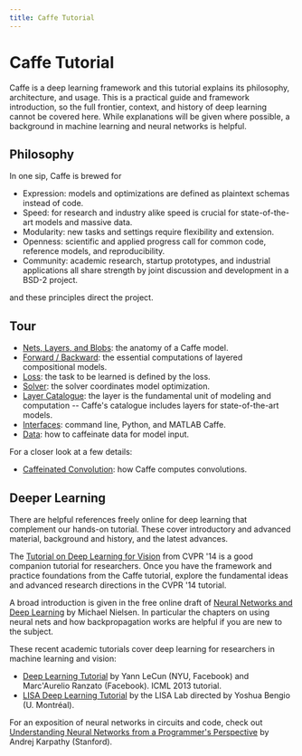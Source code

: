 ```yaml
---
title: Caffe Tutorial
---
```

# Caffe Tutorial

Caffe is a deep learning framework and this tutorial explains its philosophy, architecture, and usage.
This is a practical guide and framework introduction, so the full frontier, context, and history of deep learning cannot be covered here.
While explanations will be given where possible, a background in machine learning and neural networks is helpful.

## Philosophy

In one sip, Caffe is brewed for

- Expression: models and optimizations are defined as plaintext schemas instead of code.
- Speed: for research and industry alike speed is crucial for state-of-the-art models and massive data.
- Modularity: new tasks and settings require flexibility and extension.
- Openness: scientific and applied progress call for common code, reference models, and reproducibility.
- Community: academic research, startup prototypes, and industrial applications all share strength by joint discussion and development in a BSD-2 project.

and these principles direct the project.

## Tour

- [Nets, Layers, and Blobs](net_layer_blob.md): the anatomy of a Caffe model.
- [Forward / Backward](forward_backward.md): the essential computations of layered compositional models.
- [Loss](loss.md): the task to be learned is defined by the loss.
- [Solver](solver.md): the solver coordinates model optimization.
- [Layer Catalogue](layers.md): the layer is the fundamental unit of modeling and computation -- Caffe's catalogue includes layers for state-of-the-art models.
- [Interfaces](interfaces.md): command line, Python, and MATLAB Caffe.
- [Data](data.md): how to caffeinate data for model input.

For a closer look at a few details:

- [Caffeinated Convolution](convolution.md): how Caffe computes convolutions.

## Deeper Learning

There are helpful references freely online for deep learning that complement our hands-on tutorial.
These cover introductory and advanced material, background and history, and the latest advances.

The [Tutorial on Deep Learning for Vision](https://sites.google.com/site/deeplearningcvpr2014/) from CVPR '14 is a good companion tutorial for researchers.
Once you have the framework and practice foundations from the Caffe tutorial, explore the fundamental ideas and advanced research directions in the CVPR '14 tutorial.

A broad introduction is given in the free online draft of [Neural Networks and Deep Learning](http://neuralnetworksanddeeplearning.com/index.md) by Michael Nielsen. In particular the chapters on using neural nets and how backpropagation works are helpful if you are new to the subject.

These recent academic tutorials cover deep learning for researchers in machine learning and vision:

- [Deep Learning Tutorial](http://www.cs.nyu.edu/~yann/talks/lecun-ranzato-icml2013.pdf) by Yann LeCun (NYU, Facebook) and Marc'Aurelio Ranzato (Facebook). ICML 2013 tutorial.
- [LISA Deep Learning Tutorial](http://deeplearning.net/tutorial/deeplearning.pdf) by the LISA Lab directed by Yoshua Bengio (U. Montréal).

For an exposition of neural networks in circuits and code, check out [Understanding Neural Networks from a Programmer's Perspective](http://karpathy.github.io/neuralnets/) by Andrej Karpathy (Stanford).
